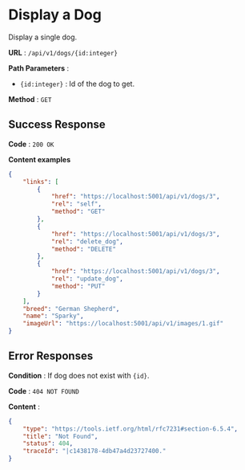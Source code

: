# Display a Dog

Display a single dog.

**URL** : `/api/v1/dogs/{id:integer}`

**Path Parameters** :

- `{id:integer}` : Id of the dog to get.

**Method** : `GET`

## Success Response

**Code** : `200 OK`

**Content examples**

```json
{
    "links": [
        {
            "href": "https://localhost:5001/api/v1/dogs/3",
            "rel": "self",
            "method": "GET"
        },
        {
            "href": "https://localhost:5001/api/v1/dogs/3",
            "rel": "delete_dog",
            "method": "DELETE"
        },
        {
            "href": "https://localhost:5001/api/v1/dogs/3",
            "rel": "update_dog",
            "method": "PUT"
        }
    ],
    "breed": "German Shepherd",
    "name": "Sparky",
    "imageUrl": "https://localhost:5001/api/v1/images/1.gif"
}
```

## Error Responses

**Condition** : If dog does not exist with `{id}`.

**Code** : `404 NOT FOUND`

**Content** :

```json
{
    "type": "https://tools.ietf.org/html/rfc7231#section-6.5.4",
    "title": "Not Found",
    "status": 404,
    "traceId": "|c1438178-4db47a4d23727400."
}
```
